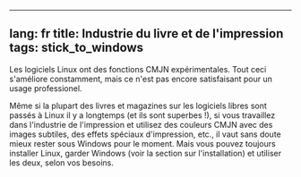 

---
lang: fr
title: Industrie du livre et de l'impression
tags: stick_to_windows
---

Les logiciels Linux ont des fonctions CMJN expérimentales. Tout 
ceci s'améliore constamment, mais ce n'est pas encore satisfaisant 
pour un usage professionel.

Même si la plupart des livres et magazines sur les logiciels libres 
sont passés à Linux il y a longtemps (et ils sont superbes !), si vous 
travaillez dans l'industrie de l'impression et utilisez des couleurs 
CMJN avec des images subtiles, des effets spéciaux d'impression, etc., 
il vaut sans doute mieux rester sous Windows pour le moment. Mais vous 
pouvez toujours installer Linux, garder Windows (voir la section sur 
l'installation) et utiliser les deux, selon vos besoins.

